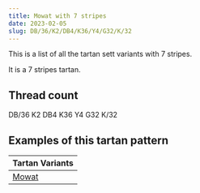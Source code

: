 ```yaml
---
title: Mowat with 7 stripes
date: 2023-02-05
slug: DB/36/K2/DB4/K36/Y4/G32/K/32
---
```

This is a list of all the tartan sett variants with 7 stripes.

It is a 7 stripes tartan.


## Thread count
DB/36 K2 DB4 K36 Y4 G32 K/32

## Examples of this tartan pattern

| Tartan Variants |
|---------------|
| [Mowat](/variants/db/36/k2/db4/k36/y4/g32/k/32-db00004c-g004c00-k000000-yffc800)||
